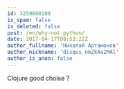 ```yaml
---
id: 3259600109
is_spam: false
is_deleted: false
post: /en/why-not-python/
date: 2017-04-17T08:53:22Z
author_fullname: 'Николай Артамонов'
author_nickname: 'disqus_nmZkAa2MAl'
author_is_anon: false
---
```


<p>Clojure good choise ?</p>
